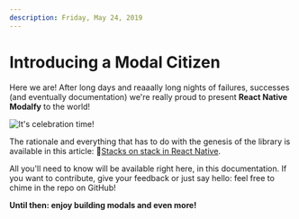 ```yaml
---
description: Friday, May 24, 2019‌
---
```


# Introducing a Modal Citizen

Here we are! After long days and reaaally long nights of failures, successes (and eventually documentation) we're really proud to present **React Native Modalfy** to the world!

![It's celebration time!](https://media.giphy.com/media/ZUomWFktUWpFu/giphy.gif)

The rationale and everything that has to do with the genesis of the library is available in this article: 🥞[Stacks on stack in React Native](https://medium.com/p/eb4f8fb9e4c9).

All you'll need to know will be available right here, in this documentation. If you want to contribute, give your feedback or just say hello: feel free to chime in the repo on GitHub!

**Until then: enjoy building modals and even more!**
